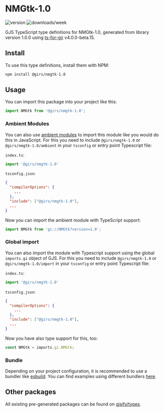 
# NMGtk-1.0

![version](https://img.shields.io/npm/v/@girs/nmgtk-1.0)
![downloads/week](https://img.shields.io/npm/dw/@girs/nmgtk-1.0)


GJS TypeScript type definitions for NMGtk-1.0, generated from library version 1.0.0 using [ts-for-gir](https://github.com/gjsify/ts-for-gir) v4.0.0-beta.15.


## Install

To use this type definitions, install them with NPM:
```bash
npm install @girs/nmgtk-1.0
```

## Usage

You can import this package into your project like this:
```ts
import NMGtk from '@girs/nmgtk-1.0';
```

### Ambient Modules

You can also use [ambient modules](https://github.com/gjsify/ts-for-gir/tree/main/packages/cli#ambient-modules) to import this module like you would do this in JavaScript.
For this you need to include `@girs/nmgtk-1.0` or `@girs/nmgtk-1.0/ambient` in your `tsconfig` or entry point Typescript file:

`index.ts`:
```ts
import '@girs/nmgtk-1.0'
```

`tsconfig.json`:
```json
{
  "compilerOptions": {
    ...
  },
  "include": ["@girs/nmgtk-1.0"],
  ...
}
```

Now you can import the ambient module with TypeScript support: 

```ts
import NMGtk from 'gi://NMGtk?version=1.0';
```

### Global import

You can also import the module with Typescript support using the global `imports.gi` object of GJS.
For this you need to include `@girs/nmgtk-1.0` or `@girs/nmgtk-1.0/import` in your `tsconfig` or entry point Typescript file:

`index.ts`:
```ts
import '@girs/nmgtk-1.0'
```

`tsconfig.json`:
```json
{
  "compilerOptions": {
    ...
  },
  "include": ["@girs/nmgtk-1.0"],
  ...
}
```

Now you have also type support for this, too:

```ts
const NMGtk = imports.gi.NMGtk;
```

### Bundle

Depending on your project configuration, it is recommended to use a bundler like [esbuild](https://esbuild.github.io/). You can find examples using different bundlers [here](https://github.com/gjsify/ts-for-gir/tree/main/examples).

## Other packages

All existing pre-generated packages can be found on [gjsify/types](https://github.com/gjsify/types).

